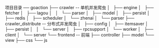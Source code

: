 项目目录
── goaction
    ├── crawler                 -- 单机并发爬虫
    │   ├── engine
    │   ├── fetcher
    │   ├── lagou
    │   │   └── parser
    │   ├── model
    │   ├── persist
    │   ├── redis
    │   ├── scheduler
    │   └── zhenai
    │       └── parser
    ├── crawler_distribute       -- 分布式并发爬虫
    │   ├── config
    │   ├── itemsaver
    │   ├── persist
    │   │   └── server
    │   ├── rpcsupport
    │   └── worker
    │       ├── client
    │       └── server
    └── frontend                 -- 前端
        ├── controller
        ├── model
        └── view
            ├── css
            └── js

